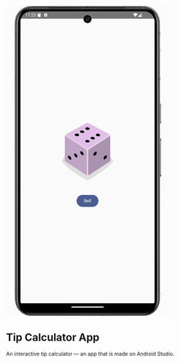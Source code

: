 ![Tip Calculator App](/app/src/main/res/drawable/sample_img.png)

# Tip Calculator App
An interactive tip calculator — an app that is made on Android Studio.<br/>
